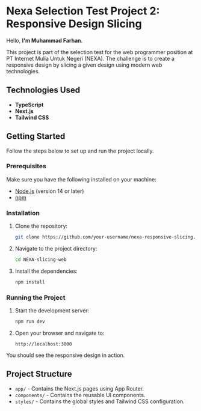 # Nexa Selection Test Project 2: Responsive Design Slicing

Hello, **I'm Muhammad Farhan**.

This project is part of the selection test for the web programmer position at PT Internet Mulia Untuk Negeri (NEXA). The challenge is to create a responsive design by slicing a given design using modern web technologies.

## Technologies Used

- **TypeScript**
- **Next.js**
- **Tailwind CSS**

## Getting Started

Follow the steps below to set up and run the project locally.

### Prerequisites

Make sure you have the following installed on your machine:

- [Node.js](https://nodejs.org/) (version 14 or later)
- [npm](https://www.npmjs.com/)

### Installation

1. Clone the repository:

   ```sh
   git clone https://github.com/your-username/nexa-responsive-slicing.git
   ```

2. Navigate to the project directory:

   ```sh
   cd NEXA-slicing-web
   ```

3. Install the dependencies:
   ```sh
   npm install
   ```

### Running the Project

1. Start the development server:

   ```sh
   npm run dev
   ```

2. Open your browser and navigate to:
   ```
   http://localhost:3000
   ```

You should see the responsive design in action.

## Project Structure

- `app/` - Contains the Next.js pages using App Router.
- `components/` - Contains the reusable UI components.
- `styles/` - Contains the global styles and Tailwind CSS configuration.
